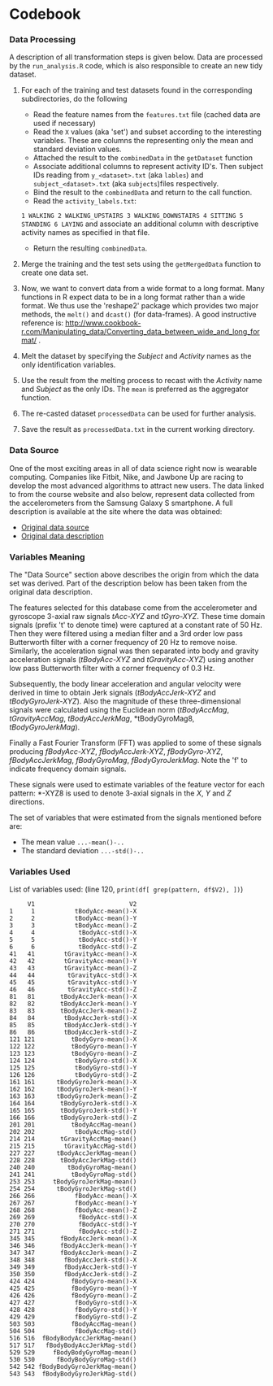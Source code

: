 Codebook
========

### Data Processing 

A description of all transformation steps is given below. Data are processed by the `run_analysis.R` code, which is also responsible to create an new tidy dataset.

1. For each of the training and test datasets found in the corresponding subdirectories, do the following 
   - Read the feature names from the `features.txt` file (cached data are used if necessary)
   - Read the `X` values (aka 'set') and subset according to the interesting variables. These are columns the representing only the mean and standard deviation values.
   - Attached the result to the `combinedData` in the `getDataset` function
   - Associate additional columns to represent activity ID's. Then subject IDs reading from `y_<dataset>.txt` (aka `lables`) and `subject_<dataset>.txt` (aka `subjects`)files respectively.
   - Bind the result to the `combinedData` and return to the call function.
   - Read the `activity_labels.txt`:
   
   `1 WALKING
   2 WALKING_UPSTAIRS
   3 WALKING_DOWNSTAIRS
   4 SITTING
   5 STANDING
   6 LAYING`
   and associate an additional column with descriptive activity names as specified in that file.
   - Return the resulting `combinedData`.

2. Merge the training and the test sets using the `getMergedData` function to create one data set.

3. Now, we want to convert data from a wide format to a long format. Many functions in R expect data to be in a long format rather than a wide format. We thus use the 'reshape2' package which provides two major methods, the `melt()` and `dcast()` (for data-frames). A good instructive reference is: http://www.cookbook-r.com/Manipulating_data/Converting_data_between_wide_and_long_format/ .

4. Melt the dataset by specifying the *Subject* and *Activity* names as the only identification variables.

5. Use the result from the melting process to recast with the *Activity* name and *Subject* as the only IDs. The `mean` is preferred as the aggregator function.

6. The re-casted dataset `processedData` can be used for further analysis.

7. Save the result as `processedData.txt` in the current working directory.


### Data Source

One of the most exciting areas in all of data science right now is wearable computing.
Companies like Fitbit, Nike, and Jawbone Up are racing to develop the most advanced algorithms to attract new users. 
The data linked to from the course website and also below, represent data collected from the accelerometers 
from the Samsung Galaxy S smartphone. A full description is available at the site where the data was obtained: 

- [Original data source](https://d396qusza40orc.cloudfront.net/getdata%2Fprojectfiles%2FUCI%20HAR%20Dataset.zip)
- [Original data description](http://archive.ics.uci.edu/ml/datasets/Human+Activity+Recognition+Using+Smartphones)

### Variables Meaning

The "Data Source" section above describes the origin from which the data set was derived. Part of the description below has been taken from the original data description.

The features selected for this database come from the accelerometer and gyroscope 3-axial raw signals *tAcc-XYZ* and *tGyro-XYZ*. 
These time domain signals (prefix 't' to denote time) were captured at a constant rate of 50 Hz. 
Then they were filtered using a median filter and a 3rd order low pass Butterworth filter with a corner frequency of 20 Hz to remove noise. 
Similarly, the acceleration signal was then separated into body and gravity acceleration signals (*tBodyAcc-XYZ* and *tGravityAcc-XYZ*) using another 
low pass Butterworth filter with a corner frequency of 0.3 Hz.

Subsequently, the body linear acceleration and angular velocity were derived in time to obtain Jerk signals (*tBodyAccJerk-XYZ* and *tBodyGyroJerk-XYZ*).
Also the magnitude of these three-dimensional signals were calculated using the Euclidean norm (*tBodyAccMag*, *tGravityAccMag*, *tBodyAccJerkMag*, 
*tBodyGyroMag8, *tBodyGyroJerkMag*).

Finally a Fast Fourier Transform (FFT) was applied to some of these signals producing *fBodyAcc-XYZ*, *fBodyAccJerk-XYZ*, *fBodyGyro-XYZ*, *fBodyAccJerkMag*, *fBodyGyroMag*, *fBodyGyroJerkMag*. Note the 'f' to indicate frequency domain signals.

These signals were used to estimate variables of the feature vector for each pattern: *-XYZ8 is used to denote 3-axial signals in the *X*, *Y* and *Z* 
directions.

The set of variables that were estimated from the signals mentioned before are:
- The mean value `...-mean()-..`
- The standard deviation `...-std()-..`


### Variables Used

List of variables used: (line 120, `print(df[ grep(pattern, df$V2), ])`)
```
     V1                          V2
1     1           tBodyAcc-mean()-X
2     2           tBodyAcc-mean()-Y
3     3           tBodyAcc-mean()-Z
4     4            tBodyAcc-std()-X
5     5            tBodyAcc-std()-Y
6     6            tBodyAcc-std()-Z
41   41        tGravityAcc-mean()-X
42   42        tGravityAcc-mean()-Y
43   43        tGravityAcc-mean()-Z
44   44         tGravityAcc-std()-X
45   45         tGravityAcc-std()-Y
46   46         tGravityAcc-std()-Z
81   81       tBodyAccJerk-mean()-X
82   82       tBodyAccJerk-mean()-Y
83   83       tBodyAccJerk-mean()-Z
84   84        tBodyAccJerk-std()-X
85   85        tBodyAccJerk-std()-Y
86   86        tBodyAccJerk-std()-Z
121 121          tBodyGyro-mean()-X
122 122          tBodyGyro-mean()-Y
123 123          tBodyGyro-mean()-Z
124 124           tBodyGyro-std()-X
125 125           tBodyGyro-std()-Y
126 126           tBodyGyro-std()-Z
161 161      tBodyGyroJerk-mean()-X
162 162      tBodyGyroJerk-mean()-Y
163 163      tBodyGyroJerk-mean()-Z
164 164       tBodyGyroJerk-std()-X
165 165       tBodyGyroJerk-std()-Y
166 166       tBodyGyroJerk-std()-Z
201 201          tBodyAccMag-mean()
202 202           tBodyAccMag-std()
214 214       tGravityAccMag-mean()
215 215        tGravityAccMag-std()
227 227      tBodyAccJerkMag-mean()
228 228       tBodyAccJerkMag-std()
240 240         tBodyGyroMag-mean()
241 241          tBodyGyroMag-std()
253 253     tBodyGyroJerkMag-mean()
254 254      tBodyGyroJerkMag-std()
266 266           fBodyAcc-mean()-X
267 267           fBodyAcc-mean()-Y
268 268           fBodyAcc-mean()-Z
269 269            fBodyAcc-std()-X
270 270            fBodyAcc-std()-Y
271 271            fBodyAcc-std()-Z
345 345       fBodyAccJerk-mean()-X
346 346       fBodyAccJerk-mean()-Y
347 347       fBodyAccJerk-mean()-Z
348 348        fBodyAccJerk-std()-X
349 349        fBodyAccJerk-std()-Y
350 350        fBodyAccJerk-std()-Z
424 424          fBodyGyro-mean()-X
425 425          fBodyGyro-mean()-Y
426 426          fBodyGyro-mean()-Z
427 427           fBodyGyro-std()-X
428 428           fBodyGyro-std()-Y
429 429           fBodyGyro-std()-Z
503 503          fBodyAccMag-mean()
504 504           fBodyAccMag-std()
516 516  fBodyBodyAccJerkMag-mean()
517 517   fBodyBodyAccJerkMag-std()
529 529     fBodyBodyGyroMag-mean()
530 530      fBodyBodyGyroMag-std()
542 542 fBodyBodyGyroJerkMag-mean()
543 543  fBodyBodyGyroJerkMag-std()
```


